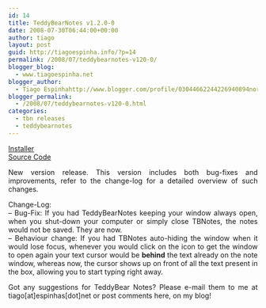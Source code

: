 ```yaml
---
id: 14
title: TeddyBearNotes v1.2.0-0
date: 2008-07-30T06:44:00+00:00
author: tiago
layout: post
guid: http://tiagoespinha.info/?p=14
permalink: /2008/07/teddybearnotes-v120-0/
blogger_blog:
  - www.tiagoespinha.net
blogger_author:
  - Tiago Espinhahttp://www.blogger.com/profile/03044662244226940894noreply@blogger.com
blogger_permalink:
  - /2008/07/teddybearnotes-v120-0.html
categories:
  - tbn releases
  - teddybearnotes
---
```

<div style="text-align: justify;">
  <a href="http://downloads.sourceforge.net/teddybearnotes/TeddyBearNotes-1.2.0-0_setup.zip?use_mirror=osdn">Installer</a><br /><a href="http://downloads.sourceforge.net/teddybearnotes/TeddyBearNotes_src_1.2.0-0.7z?use_mirror=osdn">Source Code</a></p> 
  
  <p>
    New version release. This version includes both bug-fixes and improvements, refer to the change-log for a detailed overview of such changes.
  </p>
  
  <p>
    Change-Log:<br />&#8211; Bug-Fix: If you had TeddyBearNotes keeping your window always open, when you shut-down your computer or simply close TBNotes, the notes would not be saved. They are now.<br />&#8211; Behaviour change: If you had TBNotes auto-hiding the window when it would lose focus, whenever you would click on the icon to get the window to open again your text cursor would be <span style="font-weight: bold;">behind</span> the text already on the note window, whereas now, the cursor shows up on front of all the text present in the box, allowing you to start typing right away.
  </p>
  
  <p>
    Got any suggestions for TeddyBear Notes? Please e-mail them to me at tiago[at]espinhas[dot]net or post comments here, on my blog!
  </p>
</div>